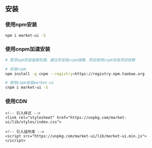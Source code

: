 ## 安装

### 使用npm安装

```bash
npm i market-ui -S
```

### 使用cnpm加速安装

```bash
# 若您npm安装速度较慢，建议您安装cnpm镜像，然后使用cnpm安装项目依赖

# 安装cnpm
npm install -g cnpm --registry=https://registry.npm.taobao.org

# 使用cnpm安装market-ui
cnpm i market-ui -S
```

### 使用CDN

```
<!-- 引入样式 -->
<link rel="stylesheet" href="https://unpkg.com/market-ui/lib/styles/index.css">

<!-- 引入组件库 -->
<script src="https://unpkg.com/market-ui/lib/market-ui.min.js"></script>
```
